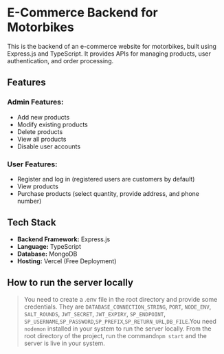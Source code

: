 # E-Commerce Backend for Motorbikes

This is the backend of an e-commerce website for motorbikes, built using Express.js and TypeScript. It provides APIs for managing products, user authentication, and order processing.

## Features

### Admin Features:

- Add new products
- Modify existing products
- Delete products
- View all products
- Disable user accounts

### User Features:

- Register and log in (registered users are customers by default)
- View products
- Purchase products (select quantity, provide address, and phone number)

## Tech Stack

- **Backend Framework:** Express.js
- **Language:** TypeScript
- **Database:** MongoDB
- **Hosting:** Vercel (Free Deployment)

## How to run the server locally

> You need to create a .env file in the root directory and provide some credentials. They are `DATABASE_CONNECTION_STRING`, `PORT`, `NODE_ENV`, `SALT_ROUNDS`, `JWT_SECRET`, `JWT_EXPIRY`, `SP_ENDPOINT`, `SP_USERNAME`,`SP_PASSWORD`,`SP_PREFIX`,`SP_RETURN_URL`,`DB_FILE`.You need `nodemon` installed in your system to run the server locally. From the root directory of the project, run the command`npm start` and the server is live in your system.
